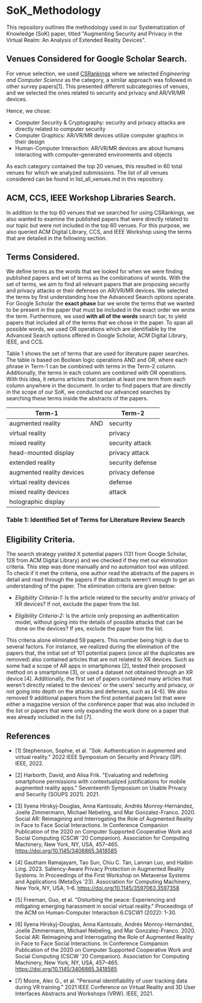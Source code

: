 # SoK_Methodology
This repository outlines the methodology used in our Systematization of Knowledge (SoK) paper, titled "Augmenting Security and Privacy in the Virtual Realm: An Analysis of Extended Reality Devices".

## Venues Considered for Google Scholar Search. 
For venue selection, we used [CSRankings](https://scholar.google.com/citations?view_op=top_venues) where we selected *Engineering and Computer Science* as the category, a similar approach was followed in other survey papers[1]. This presented different subcategories of venues, and we selected the ones related to security and privacy and AR/VR/MR devices. 

Hence, we chose:
* Computer Security & Cryptography: security and privacy attacks are directly related to computer security
* Computer Graphics: AR/VR/MR devices utilize computer graphics in their design
*  Human-Computer Interaction: AR/VR/MR devices are about humans interacting with computer-generated environments and objects
  
As each category contained the top 20 venues, this resulted in 60 total venues for which we analyzed submissions. The list of all venues considered can be found in list_all_venues.md in this repository. 

## ACM, CCS, IEEE Workshop Libraries Search.
In addition to the top 60 venues that we searched for using CSRankings, we also wanted to examine the published papers that were directly related to our topic but were not included in the top 60 venues. For this purpose, we also queried ACM Digital Library, CCS, and IEEE Workshop using the terms that are detailed in the following section. 


## Terms Considered.
We define terms as the words that we looked for when we were finding published papers and set of terms as the combinations of words. With the set of terms, we aim to find all relevant papers that are proposing security and privacy attacks or their defenses on AR/VR/MR devices. We selected the terms by first understanding how the Advanced Search options operate. For Google Scholar the **exact phase** bar we wrote the terms that we wanted to be present in the paper that must be included in the exact order we wrote the term. Furthermore, we used **with all of the words** search bar, to yield papers that included all of the terms that we chose in the paper. To span all possible words, we used OR operations which are identifiable by the Advanced Search options offered in Google Scholar, ACM Digital Library, IEEE, and CCS. 

Table 1 shows the set of terms that are used for literature paper searches. The table is based on Boolean logic operations AND and OR, where each phrase in Term-1 can be combined with terms in the Term-2 column. Additionally, the terms in each column are combined with OR operations. With this idea, it returns articles that contain at least one term from each column anywhere in the document. In order to find papers that are directly in the scope of our SoK, we conducted our advanced searches by searching these terms inside the abstracts of the papers.

| Term-1                   |                      | Term-2          |
|----------------------------|----------------------|-------------------|
| augmented reality          | AND                  | security          |
| virtual reality            |                      | privacy           |
| mixed reality              |                      | security attack   |
| head-mounted display       |                      | privacy attack    |
| extended reality           |                      | security defense  |
| augmented reality devices  |                      | privacy defense   |
| virtual reality devices    |                      | defense           |
| mixed reality devices      |                      | attack            |
| holographic display        |                      |                   |

### Table 1: Identified Set of Terms for Literature Review Search

## Eligibility Criteria.
The search strategy yielded X potential papers (131 from Google Scholar, 128 from ACM Digital Library) and we checked if they met our elimination criteria. This step was done manually and no automation tool was utilized. To check if it met the criteria, one author read the abstracts of the papers in detail and read through the papers if the abstracts weren't enough to get an understanding of the paper. The elimination criteria are given below:


* *Eligibility Criteria-1:* Is the article related to the security and/or privacy of XR devices? If not, exclude the paper from the list.
 
* *Eligibility Criteria-2:* Is the article only proposing an authentication model, without going into the details of possible attacks that can be done on the devices? If yes, exclude the paper from the list.


This criteria alone eliminated 59 papers. This number being high is due to several factors. For instance, we realized during the elimination of the papers that, the initial set of 101 potential papers (once all the duplicates are removed) also contained articles that are not related to XR devices. Such as some had a scope of AR apps in smartphones [2], tested their proposed method on a smartphone [3], or used a dataset not obtained through an XR device [4]. Additionally, the first set of papers contained many articles that weren't directly related to the devices' or the users' security and privacy, or not going into depth on the attacks and defenses, such as [4-6]. We also removed 9 additional papers from the first potential papers list that were either a magazine version of the conference paper that was also included in the list or papers that were only expanding the work done on a paper that was already included in the list [7].


## References
- [1] Stephenson, Sophie, et al. "Sok: Authentication in augmented and virtual reality." 2022 IEEE Symposium on Security and Privacy (SP). IEEE, 2022.

- [2] Harborth, David, and Alisa Frik. "Evaluating and redefining smartphone permissions with contextualized justifications for mobile augmented reality apps." Seventeenth Symposium on Usable Privacy and Security (SOUPS 2021). 2021.

- [3] Ilyena Hirskyj-Douglas, Anna Kantosalo, Andrés Monroy-Hernández, Joelle Zimmermann, Michael Nebeling, and Mar Gonzalez-Franco. 2020. Social AR: Reimagining and Interrogating the Role of Augmented Reality in Face to Face Social Interactions. In Conference Companion Publication of the 2020 on Computer Supported Cooperative Work and Social Computing (CSCW '20 Companion). Association for Computing Machinery, New York, NY, USA, 457–465. https://doi.org/10.1145/3406865.3418585

- [4] Gautham Ramajayam, Tao Sun, Chiu C. Tan, Lannan Luo, and Haibin Ling. 2023. Saliency-Aware Privacy Protection in Augmented Reality Systems. In Proceedings of the First Workshop on Metaverse Systems and Applications (MetaSys '23). Association for Computing Machinery, New York, NY, USA, 1–6. https://doi.org/10.1145/3597063.3597358
  
- [5] Freeman, Guo, et al. "Disturbing the peace: Experiencing and mitigating emerging harassment in social virtual reality." Proceedings of the ACM on Human-Computer Interaction 6.CSCW1 (2022): 1-30.

- [6] Ilyena Hirskyj-Douglas, Anna Kantosalo, Andrés Monroy-Hernández, Joelle Zimmermann, Michael Nebeling, and Mar Gonzalez-Franco. 2020. Social AR: Reimagining and Interrogating the Role of Augmented Reality in Face to Face Social Interactions. In Conference Companion Publication of the 2020 on Computer Supported Cooperative Work and Social Computing (CSCW '20 Companion). Association for Computing Machinery, New York, NY, USA, 457–465. https://doi.org/10.1145/3406865.3418585
  
- [7] Moore, Alec G., et al. "Personal identifiability of user tracking data during VR training." 2021 IEEE Conference on Virtual Reality and 3D User Interfaces Abstracts and Workshops (VRW). IEEE, 2021.

